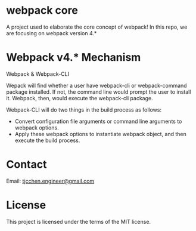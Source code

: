 # webpack core
A project used to elaborate the core concept of webpack! In this repo, we are focusing on webpack version 4.*

# Webpack v4.* Mechanism
Webpack & Webpack-CLI

Wepack will find whether a user have webpack-cli or webpack-command package installed. If not, the command line would prompt the user to install it. Webpack, then, would execute the webpack-cli package.

Webpack-CLI will do two things in the build process as follows:
- Convert configuration file arguments or command line arguments to webpack options.
- Apply these webpack options to instantiate webpack object, and then execute the build process.

# Contact
Email: tjcchen.engineer@gmail.com

# License
This project is licensed under the terms of the MIT license.
